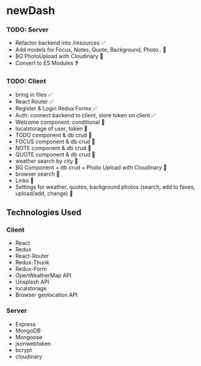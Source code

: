# newDash

### TODO: Server
- Refactor backend into /resources ✅
- Add models for Focus, Notes, Quote, Background, Photo.. 📌 
- BG PhotoUpload with Cloudinary 📌 
- Convert to ES Modules ❓

### TODO: Client

- bring in files ✅
- React Router ✅
- Register & Login Redux Forms ✅
- Auth: connect backend to client, store token on client ✅
- Welcome component: conditional 🔄
- localstorage of user, token 🔄
- TODO component & db crud 📌
- FOCUS component & db crud 📌
- NOTE component & db crud 📌
- QUOTE component & db crud 📌
- weather search by city 📌
- BG Component + db crud + Photo Upload with Cloudinary 📌 
- browser search 📌
- Links 📌 
- Settings for weather, quotes, background photos (search, add to faves, upload/add, change) 📌 

## Technologies Used
### Client
- React
- Redux
- React-Router
- Redux-Thunk
- Redux-Form
- OpenWeatherMap API
- Unsplash API
- localstorage
- Browser geolocation API


### Server
- Express
- MongoDB
- Mongoose
- jsonwebtoken
- bcrypt
- cloudinary
